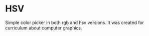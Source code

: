 # HSV
Simple color picker in both rgb and hsv versions.
It was created for curriculum about computer graphics.
